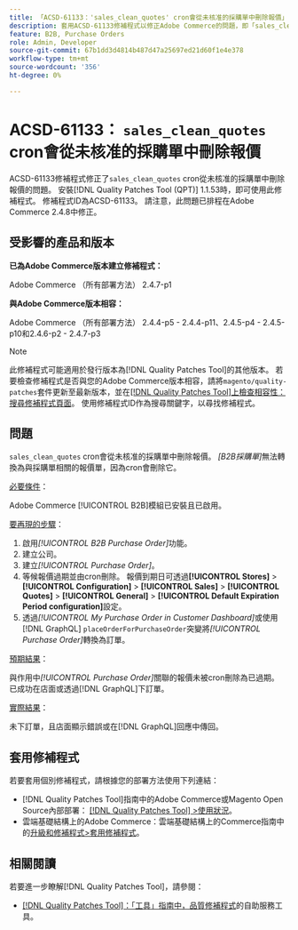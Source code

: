 ```yaml
---
title: 「ACSD-61133：'sales_clean_quotes' cron會從未核准的採購單中刪除報價」
description: 套用ACSD-61133修補程式以修正Adobe Commerce的問題，即「sales_clean_quotes」cron會從未核准的採購單中刪除報價。
feature: B2B, Purchase Orders
role: Admin, Developer
source-git-commit: 67b1dd3d4814b487d47a25697ed21d60f1e4e378
workflow-type: tm+mt
source-wordcount: '356'
ht-degree: 0%

---
```


# ACSD-61133： `sales_clean_quotes` cron會從未核准的採購單中刪除報價

ACSD-61133修補程式修正了`sales_clean_quotes` cron從未核准的採購單中刪除報價的問題。 安裝[!DNL Quality Patches Tool (QPT)] 1.1.53時，即可使用此修補程式。 修補程式ID為ACSD-61133。 請注意，此問題已排程在Adobe Commerce 2.4.8中修正。

## 受影響的產品和版本

**已為Adobe Commerce版本建立修補程式：**

Adobe Commerce （所有部署方法） 2.4.7-p1

**與Adobe Commerce版本相容：**

Adobe Commerce （所有部署方法） 2.4.4-p5 - 2.4.4-p11、2.4.5-p4 - 2.4.5-p10和2.4.6-p2 - 2.4.7-p3

>[!NOTE]
>
>此修補程式可能適用於發行版本為[!DNL Quality Patches Tool]的其他版本。 若要檢查修補程式是否與您的Adobe Commerce版本相容，請將`magento/quality-patches`套件更新至最新版本，並在[[!DNL Quality Patches Tool]上檢查相容性：搜尋修補程式頁面](https://experienceleague.adobe.com/tools/commerce-quality-patches/index.html)。 使用修補程式ID作為搜尋關鍵字，以尋找修補程式。

## 問題

`sales_clean_quotes` cron會從未核准的採購單中刪除報價。 *[B2B採購單]*&#x200B;無法轉換為與採購單相關的報價單，因為cron會刪除它。

<u>必要條件</u>：

Adobe Commerce [!UICONTROL B2B]模組已安裝且已啟用。

<u>要再現的步驟</u>：

1. 啟用&#x200B;*[!UICONTROL B2B Purchase Order]*&#x200B;功能。
1. 建立公司。
1. 建立&#x200B;*[!UICONTROL Purchase Order]*。
1. 等候報價過期並由cron刪除。 報價到期日可透過&#x200B;**[!UICONTROL Stores]** > **[!UICONTROL Configuration]** > **[!UICONTROL Sales]** > **[!UICONTROL Quotes]** > **[!UICONTROL General]** > **[!UICONTROL Default Expiration Period configuration]**&#x200B;設定。
1. 透過&#x200B;*[!UICONTROL My Purchase Order in Customer Dashboard]*&#x200B;或使用[!DNL GraphQL] `placeOrderForPurchaseOrder`突變將&#x200B;*[!UICONTROL Purchase Order]*&#x200B;轉換為訂單。

<u>預期結果</u>：

與作用中&#x200B;*[!UICONTROL Purchase Order]*&#x200B;關聯的報價未被cron刪除為已過期。 已成功在店面或透過[!DNL GraphQL]下訂單。

<u>實際結果</u>：

未下訂單，且店面顯示錯誤或在[!DNL GraphQL]回應中傳回。

## 套用修補程式

若要套用個別修補程式，請根據您的部署方法使用下列連結：

* [!DNL Quality Patches Tool]指南中的Adobe Commerce或Magento Open Source內部部署： [[!DNL Quality Patches Tool] >使用狀況](/help/tools/quality-patches-tool/usage.md)。
* 雲端基礎結構上的Adobe Commerce：雲端基礎結構上的Commerce指南中的[升級和修補程式>套用修補程式](https://experienceleague.adobe.com/docs/commerce-cloud-service/user-guide/develop/upgrade/apply-patches.html)。

## 相關閱讀

若要進一步瞭解[!DNL Quality Patches Tool]，請參閱：

* [[!DNL Quality Patches Tool]：「工具」指南中，品質修補程式](/help/tools/quality-patches-tool/quality-patches-tool-to-self-serve-quality-patches.md)的自助服務工具。
